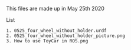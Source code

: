 This files are made up in May 25th 2020 

List 

    1. 0525_four_wheel_without_holder.urdf
    2. 0525_four_wheel_without_holder_picture.png
    3. How to use ToyCar in ROS.png
